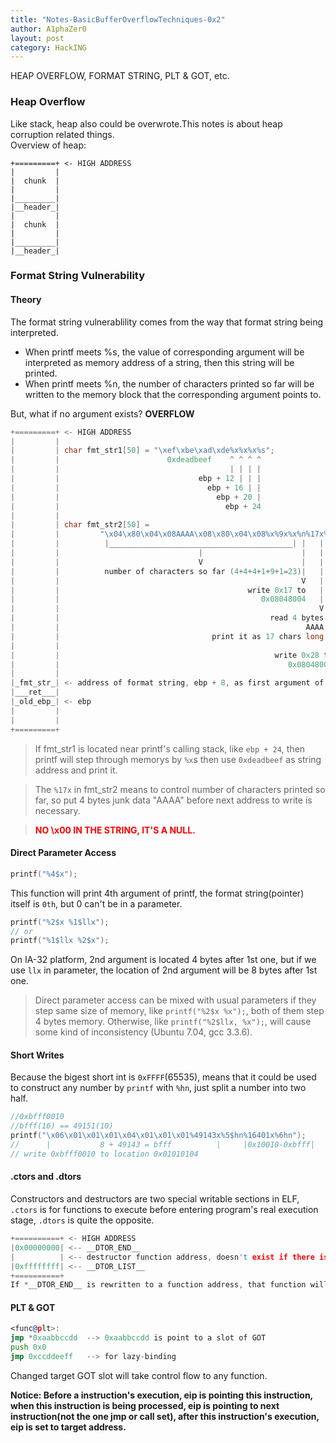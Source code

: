 ```yaml
---
title: "Notes-BasicBufferOverflowTechniques-0x2"
author: A1phaZer0
layout: post
category: HackING
---
```

HEAP OVERFLOW, FORMAT STRING, PLT & GOT, etc.
<!--more-->
### Heap Overflow
Like stack, heap also could be overwrote.This notes is about heap corruption related things.  
Overview of heap:
```
+=========+ <- HIGH ADDRESS
|         |
|  chunk  |
|         |
|_________|
|__header_|
|         |
|  chunk  |
|         |
|_________|
|__header_|
```
### Format String Vulnerability
#### Theory
The format string vulnerablility comes from the way that format string being interpreted.  
- When printf meets %s, the value of corresponding argument will be interpreted as memory address of a string, then this string will be printed.  
- When printf meets %n, the number of characters printed so far will be written to the memory block that the corresponding argument points to.

But, what if no argument exists?   **OVERFLOW**

```c
+=========+ <- HIGH ADDRESS
|         |
|         | char fmt_str1[50] = "\xef\xbe\xad\xde%x%x%x%s";
|         |                        0xdeadbeef    ^ ^ ^ ^ 
|         |                                      | | | |
|         |                               ebp + 12 | | |
|         |                                 ebp + 16 | |
|         |                                   ebp + 20 |
|         |                                     ebp + 24
|         |
|         | char fmt_str2[50] = 
|         |         "\x04\x80\x04\x08AAAA\x08\x80\x04\x08%x%9x%x%n%17x%n"
|         |          |_________________________________________| |   | |
|         |                               |                      |   | |
|         |                               V                      |   | |
|         |          number of characters so far (4+4+4+1+9+1=23)|   | |
|         |                                                      V   | |
|         |                                          write 0x17 to   | |
|         |                                             0x08048004   | |
|         |                                                          V |
|         |                                               read 4 bytes |
|         |                                                       AAAA |
|         |                                  print it as 17 chars long |
|         |                                                            V
|         |                                                write 0x28 to
|         |                                                   0x08048008
|         |
|_fmt_str_| <- address of format string, ebp + 8, as first argument of printf.
|___ret___|
|_old_ebp_| <- ebp
|         |
|         |
+=========+
```
> If fmt_str1 is located near printf's calling stack, like `ebp + 24`, then printf will step through memorys by `%x`s then use `0xdeadbeef` as string address and print it.  

> The `%17x` in fmt_str2 means to control number of characters printed so far, so put 4 bytes junk data "AAAA" before next address to write is necessary.  

> <span style = "color: red"> **NO \x00 IN THE STRING, IT'S A NULL.** </span>

#### Direct Parameter Access
```c
printf("%4$x");
```
This function will print 4th argument of printf, the format string(pointer) itself is `0th`, but 0 can't be in a parameter.
```c
printf("%2$x %1$llx");
// or
printf("%1$llx %2$x");
```
On IA-32 platform, 2nd argument is located 4 bytes after 1st one, but if we use `llx` in parameter, the location of 2nd argument will be 8 bytes after 1st one.  
> Direct parameter access can be mixed with usual parameters if they step same size of memory, like `printf("%2$x %x");`, both of them step 4 bytes memory. Otherwise, like `printf("%2$llx, %x");`, will cause some kind of inconsistency (Ubuntu 7.04, gcc 3.3.6).

#### Short Writes
Because the bigest short int is `0xFFFF`(65535), means that it could be used to construct any number by `printf` with `%hn`, just split a number into two half.
```c
//0xbfff0010
//bfff(16) == 49151(10)
printf("\x06\x01\x01\x01\x04\x01\x01\x01%49143x%5$hn%16401x%6hn");
//      |           8 + 49143 = bfff          |     |0x10010-0xbfff|
// write 0xbfff0010 to location 0x01010104
```

#### .ctors and .dtors
Constructors and destructors are two special writable sections in ELF, `.ctors` is for functions to execute before entering program's real execution stage, `.dtors` is quite the opposite.
```c
+==========+ <- HIGH ADDRESS
|0x00000000| <-- __DTOR_END__
|          | <-- destructor function address, doesn't exist if there is none.
|0xffffffff| <-- __DTOR_LIST__
+==========+
If *__DTOR_END__ is rewritten to a function address, that function will be executed after exit(0);
```

#### PLT & GOT
```asm
<func@plt>:
jmp *0xaabbccdd  --> 0xaabbccdd is point to a slot of GOT 
push 0x0
jmp 0xccddeeff   --> for lazy-binding
```
Changed target GOT slot will take control flow to any function.  

**Notice: Before a instruction's execution, eip is pointing this instruction, when this instruction is being processed, eip is pointing to next instruction(not the one jmp or call set), after this instruction's execution, eip is set to target address.**
